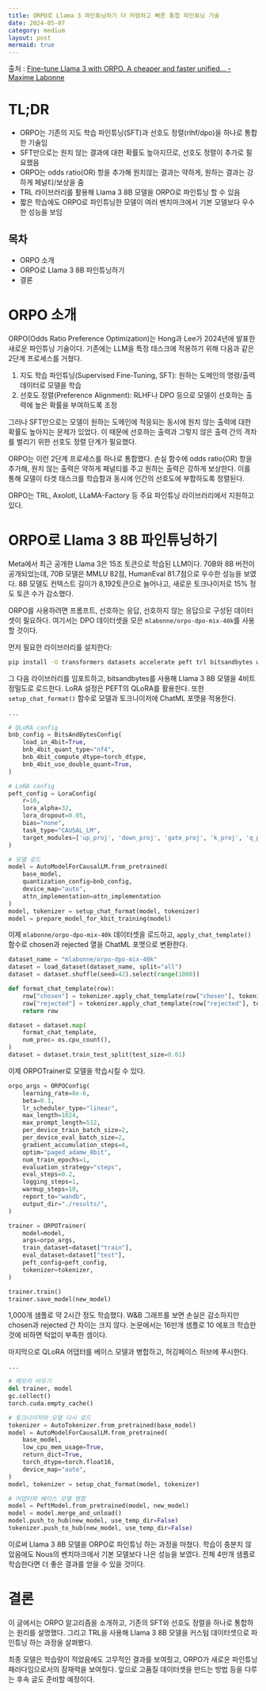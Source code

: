 ```yaml
---
title: ORPO로 Llama 3 파인튜닝하기 더 저렴하고 빠른 통합 파인튜닝 기술
date: 2024-05-07
category: medium
layout: post
mermaid: true
---
```


출처 : [Fine-tune Llama 3 with ORPO. A cheaper and faster unified… - Maxime Labonne](https://medium.com/towards-data-science/fine-tune-llama-3-with-orpo-56cfab2f9ada)

# TL;DR

- ORPO는 기존의 지도 학습 파인튜닝(SFT)과 선호도 정렬(rlhf/dpo)을 하나로 통합한 기술임  
- SFT만으로는 원치 않는 결과에 대한 확률도 높아지므로, 선호도 정렬이 추가로 필요했음
- ORPO는 odds ratio(OR) 항을 추가해 원치않는 결과는 약하게, 원하는 결과는 강하게 페널티/보상을 줌
- TRL 라이브러리를 활용해 Llama 3 8B 모델을 ORPO로 파인튜닝 할 수 있음
- 짧은 학습에도 ORPO로 파인튜닝한 모델이 여러 벤치마크에서 기본 모델보다 우수한 성능을 보임

## 목차

- ORPO 소개 
- ORPO로 Llama 3 8B 파인튜닝하기
- 결론

# ORPO 소개

ORPO(Odds Ratio Preference Optimization)는 Hong과 Lee가 2024년에 발표한 새로운 파인튜닝 기술이다. 기존에는 LLM을 특정 태스크에 적용하기 위해 다음과 같은 2단계 프로세스를 거쳤다.

1. 지도 학습 파인튜닝(Supervised Fine-Tuning, SFT): 원하는 도메인의 명령/출력 데이터로 모델을 학습
2. 선호도 정렬(Preference Alignment): RLHF나 DPO 등으로 모델이 선호하는 출력에 높은 확률을 부여하도록 조정

그러나 SFT만으로는 모델이 원하는 도메인에 적응되는 동시에 원치 않는 출력에 대한 확률도 높아지는 문제가 있었다. 이 때문에 선호하는 출력과 그렇지 않은 출력 간의 격차를 벌리기 위한 선호도 정렬 단계가 필요했다.   

ORPO는 이런 2단계 프로세스를 하나로 통합했다. 손실 함수에 odds ratio(OR) 항을 추가해, 원치 않는 출력은 약하게 페널티를 주고 원하는 출력은 강하게 보상한다. 이를 통해 모델이 타겟 태스크를 학습함과 동시에 인간의 선호도에 부합하도록 정렬된다.

ORPO는 TRL, Axolotl, LLaMA-Factory 등 주요 파인튜닝 라이브러리에서 지원하고 있다.

# ORPO로 Llama 3 8B 파인튜닝하기

Meta에서 최근 공개한 Llama 3은 15조 토큰으로 학습된 LLM이다. 70B와 8B 버전이 공개되었는데, 70B 모델은 MMLU 82점, HumanEval 81.7점으로 우수한 성능을 보였다. 8B 모델도 컨텍스트 길이가 8,192토큰으로 늘어나고, 새로운 토크나이저로 15% 정도 토큰 수가 감소했다.

ORPO를 사용하려면 프롬프트, 선호하는 응답, 선호하지 않는 응답으로 구성된 데이터셋이 필요하다. 여기서는 DPO 데이터셋을 모은 `mlabonne/orpo-dpo-mix-40k`를 사용할 것이다.

먼저 필요한 라이브러리를 설치한다:

```bash
pip install -U transformers datasets accelerate peft trl bitsandbytes wandb  
```

그 다음 라이브러리를 임포트하고, bitsandbytes를 사용해 Llama 3 8B 모델을 4비트 정밀도로 로드한다. LoRA 설정은 PEFT의 QLoRA를 활용한다. 또한 `setup_chat_format()` 함수로 모델과 토크나이저에 ChatML 포맷을 적용한다.  

```python
...

# QLoRA config 
bnb_config = BitsAndBytesConfig(
    load_in_4bit=True,
    bnb_4bit_quant_type="nf4",
    bnb_4bit_compute_dtype=torch_dtype,
    bnb_4bit_use_double_quant=True,  
)

# LoRA config
peft_config = LoraConfig(
    r=16,
    lora_alpha=32,  
    lora_dropout=0.05,
    bias="none",
    task_type="CAUSAL_LM", 
    target_modules=['up_proj', 'down_proj', 'gate_proj', 'k_proj', 'q_proj', 'v_proj', 'o_proj']
)

# 모델 로드  
model = AutoModelForCausalLM.from_pretrained(
    base_model,
    quantization_config=bnb_config,
    device_map="auto",
    attn_implementation=attn_implementation  
)
model, tokenizer = setup_chat_format(model, tokenizer)
model = prepare_model_for_kbit_training(model)
```

이제 `mlabonne/orpo-dpo-mix-40k` 데이터셋을 로드하고, `apply_chat_template()` 함수로 chosen과 rejected 열을 ChatML 포맷으로 변환한다. 

```python
dataset_name = "mlabonne/orpo-dpo-mix-40k"
dataset = load_dataset(dataset_name, split="all")
dataset = dataset.shuffle(seed=42).select(range(1000))

def format_chat_template(row):
    row["chosen"] = tokenizer.apply_chat_template(row["chosen"], tokenize=False)  
    row["rejected"] = tokenizer.apply_chat_template(row["rejected"], tokenize=False)
    return row

dataset = dataset.map(
    format_chat_template, 
    num_proc= os.cpu_count(),
)
dataset = dataset.train_test_split(test_size=0.01)
```

이제 ORPOTrainer로 모델을 학습시킬 수 있다.

```python
orpo_args = ORPOConfig(
    learning_rate=8e-6,
    beta=0.1,
    lr_scheduler_type="linear",
    max_length=1024,
    max_prompt_length=512,
    per_device_train_batch_size=2,
    per_device_eval_batch_size=2,  
    gradient_accumulation_steps=4,
    optim="paged_adamw_8bit",
    num_train_epochs=1,
    evaluation_strategy="steps",
    eval_steps=0.2,
    logging_steps=1,
    warmup_steps=10, 
    report_to="wandb",
    output_dir="./results/",
)

trainer = ORPOTrainer(
    model=model, 
    args=orpo_args,
    train_dataset=dataset["train"],
    eval_dataset=dataset["test"],
    peft_config=peft_config,
    tokenizer=tokenizer,  
)

trainer.train()  
trainer.save_model(new_model)
```

1,000개 샘플로 약 2시간 정도 학습했다. W&B 그래프를 보면 손실은 감소하지만 chosen과 rejected 간 차이는 크지 않다. 논문에서는 16만개 샘플로 10 에포크 학습한 것에 비하면 턱없이 부족한 셈이다. 

마지막으로 QLoRA 어댑터를 베이스 모델과 병합하고, 허깅페이스 허브에 푸시한다.

```python
...

# 메모리 비우기
del trainer, model  
gc.collect()
torch.cuda.empty_cache()

# 토크나이저와 모델 다시 로드  
tokenizer = AutoTokenizer.from_pretrained(base_model)
model = AutoModelForCausalLM.from_pretrained( 
    base_model,
    low_cpu_mem_usage=True,
    return_dict=True,
    torch_dtype=torch.float16,
    device_map="auto",
)
model, tokenizer = setup_chat_format(model, tokenizer)

# 어댑터와 베이스 모델 병합
model = PeftModel.from_pretrained(model, new_model)
model = model.merge_and_unload()
model.push_to_hub(new_model, use_temp_dir=False) 
tokenizer.push_to_hub(new_model, use_temp_dir=False)
```

이로써 Llama 3 8B 모델을 ORPO로 파인튜닝 하는 과정을 마쳤다. 학습이 충분치 않았음에도 Nous의 벤치마크에서 기본 모델보다 나은 성능을 보였다. 전체 4만개 샘플로 학습한다면 더 좋은 결과를 얻을 수 있을 것이다. 

# 결론

이 글에서는 ORPO 알고리즘을 소개하고, 기존의 SFT와 선호도 정렬을 하나로 통합하는 원리를 설명했다. 그리고 TRL을 사용해 Llama 3 8B 모델을 커스텀 데이터셋으로 파인튜닝 하는 과정을 살펴봤다. 

최종 모델은 학습량이 적었음에도 고무적인 결과를 보여줬고, ORPO가 새로운 파인튜닝 패러다임으로서의 잠재력을 보여줬다. 앞으로 고품질 데이터셋을 만드는 방법 등을 다루는 후속 글도 준비할 예정이다.